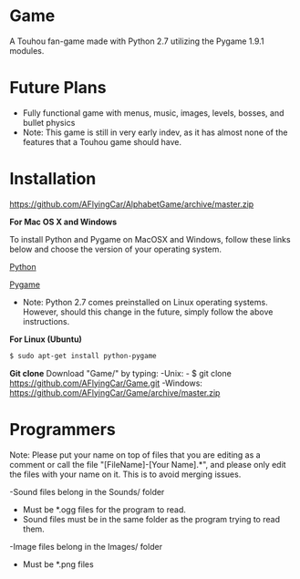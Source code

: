 # Game
A Touhou fan-game made with Python 2.7 utilizing the Pygame 1.9.1 modules.

# Future Plans
- Fully functional game with menus, music, images, levels, bosses, and bullet physics
- Note: This game is still in very early indev, as it has almost none of the features that a Touhou game should have.

# Installation
https://github.com/AFlyingCar/AlphabetGame/archive/master.zip

**For Mac OS X and Windows**

To install Python and Pygame on MacOSX and Windows, follow these links below and choose the version of your operating system.
 
[Python](http://www.python.org/download/releases/2.7/)
 
[Pygame](http://www.pygame.org/download.shtml)
 
- Note: Python 2.7 comes preinstalled on Linux operating systems. However, should this change in the future, simply follow the above instructions.
  
**For Linux (Ubuntu)**
```bash
$ sudo apt-get install python-pygame
```

**Git clone**
Download "Game/" by typing:
  -Unix:
    - $ git clone https://github.com/AFlyingCar/Game.git
  -Windows:
    https://github.com/AFlyingCar/Game/archive/master.zip
  
  
Programmers
===========
Note: Please put your name on top of files that you are editing as a comment or call the file "[FileName]-[Your Name].*", and please only edit the files with your name on it. This is to avoid merging issues.

-Sound files belong in the Sounds/ folder
  - Must be *.ogg files for the program to read.
  - Sound files must be in the same folder as the program trying to read them.

-Image files belong in the Images/ folder
  - Must be *.png files
